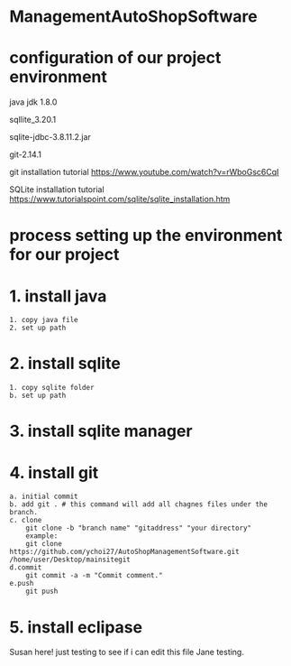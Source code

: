 # ManagementAutoShopSoftware
# configuration of our project environment

java jdk 1.8.0

sqllite_3.20.1

sqlite-jdbc-3.8.11.2.jar

git-2.14.1



git installation tutorial
https://www.youtube.com/watch?v=rWboGsc6CqI

SQLite installation tutorial
https://www.tutorialspoint.com/sqlite/sqlite_installation.htm



# process setting up the environment for our project

# 1. install java
    1. copy java file
    2. set up path
# 2. install sqlite
    1. copy sqlite folder
    b. set up path
# 3. install sqlite manager
# 4. install git
    a. initial commit
    b. add git . # this command will add all chagnes files under the branch.
    c. clone
        git clone -b "branch name" "gitaddress" "your directory"
        example:
        git clone https://github.com/ychoi27/AutoShopManagementSoftware.git /home/user/Desktop/mainsitegit
    d.commit
        git commit -a -m "Commit comment."
    e.push
        git push
# 5. install eclipase



Susan here! just testing to see if i can edit this file
Jane testing.
